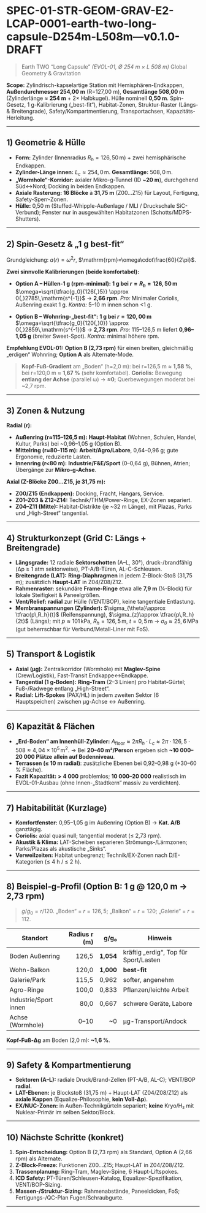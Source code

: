 # SPEC-01-STR-GEOM-GRAV-E2-LCAP-0001-earth-two-long-capsule-D254m-L508m—v0.1.0-DRAFT
> Earth TWO “Long Capsule” *(EVOL-01, Ø 254 m × L 508 m)* Global Geometry & Gravitation

**Scope:** Zylindrisch-kapselartige Station mit Hemisphären-Endkappen, **Außendurchmesser 254,00 m** (R=127,00 m), **Gesamtlänge 508,00 m** (Zylinderlänge ≈ **254 m** + 2× Halbkugel). Hülle nominell **0,50 m**. Spin-Gesetz, 1 g-Kalibrierung („best-fit“), Habitat-Zonen, Struktur-Raster (Längs- & Breitengrade), Safety/Kompartmentierung, Transportachsen, Kapazitäts-Herleitung.

---

## 1) Geometrie & Hülle

* **Form:** Zylinder (Innenradius $R_h=126{,}50\,\mathrm{m}$) + zwei hemisphärische Endkappen.
* **Zylinder-Länge innen:** $L_c \approx 254{,}0\,\mathrm{m}$. **Gesamtlänge:** $508{,}0\,\mathrm{m}$.
* **„Wormhole“-Korridor:** axialer Mikro-g-Tunnel (ID \~**20 m**), durchgehend Süd↔Nord; Docking in beiden Endkappen.
* **Axiale Rasterung:** **16 Blöcke** à **31,75 m** (Z00…Z15) für Layout, Fertigung, Safety-Sperr-Zonen.
* **Hülle:** 0,50 m (Stuffed-Whipple-Außenlage / MLI / Druckschale SiC-Verbund); Fenster nur in ausgewählten Habitatzonen (Schotts/MDPS-Shutters).

---

## 2) Spin-Gesetz & „1 g best-fit“

Grundgleichung: $a(r)=\omega^2 r$, $\mathrm{rpm}=\omega\cdot\frac{60}{2\pi}$.

**Zwei sinnvolle Kalibrierungen (beide komfortabel):**

* **Option A – Hüllen-1 g (rpm-minimal):** **1 g bei $r=R_h=126{,}50\,\mathrm{m}$**
  $\omega=\sqrt{\tfrac{g_0}{126{,}5}} \approx 0{,}2785\,\mathrm{s^{-1}}$ → **2,66 rpm**.
  *Pro:* Minimaler Coriolis, Außenring exakt 1 g. *Kontra:* 5–10 m innen schon <1 g.

* **Option B – Wohnring-„best-fit“:** **1 g bei $r=120{,}00\,\mathrm{m}$**
  $\omega=\sqrt{\tfrac{g_0}{120{,}0}} \approx 0{,}2859\,\mathrm{s^{-1}}$ → **2,73 rpm**.
  *Pro:* 115–126,5 m liefert **0,96–1,05 g** (breiter Sweet-Spot). *Kontra:* minimal höhere rpm.

**Empfehlung EVOL-01:** **Option B (2,73 rpm)** für einen breiten, gleichmäßig „erdigen“ Wohnring; **Option A** als Alternate-Mode.

> **Kopf-Fuß-Gradient** am „Boden“ (h=2,0 m):
> bei r=126,5 m ≈ **1,58 %**, bei r=120,0 m ≈ **1,67 %** (sehr komfortabel).
> **Coriolis:** Bewegung **entlang der Achse** (parallel ω) → **≈0**; Querbewegungen moderat bei \~2,7 rpm.

---

## 3) Zonen & Nutzung

**Radial (r):**

* **Außenring (r≈115–126,5 m):** **Haupt-Habitat** (Wohnen, Schulen, Handel, Kultur, Parks) bei \~0,96–1,05 g (Option B).
* **Mittelring (r≈80–115 m):** **Arbeit/Agro/Labore**, 0,64–0,96 g; gute Ergonomie, reduzierte Lasten.
* **Innenring (r<80 m):** **Industrie/F\&E/Sport** (0–0,64 g), Bühnen, Atrien; Übergänge zur **Mikro-g-Achse**.

**Axial (Z-Blöcke Z00…Z15, je 31,75 m):**

* **Z00/Z15 (Endkappen):** Docking, Fracht, Hangars, Service.
* **Z01–Z03 & Z12–Z14:** Technik/THM/Power-Ringe, EX-Zonen separiert.
* **Z04–Z11 (Mitte):** Habitat-Distrikte (je \~32 m Länge), mit Plazas, Parks und „High-Street“ tangential.

---

## 4) Strukturkonzept (Grid C: Längs **+** Breitengrade)

* **Längsgrade:** 12 radiale **Sektorschotten** (A–L, 30°), druck-/brandfähig (Δp ≥ 1 atm sektorweise), PT-A/B-Türen, AL-C-Schleusen.
* **Breitengrade (LAT):** **Ring-Diaphragmen** in jedem Z-Block-Stoß (31,75 m); zusätzlich **Haupt-LAT** in Z04/Z08/Z12.
* **Rahmenraster:** sekundäre **Frame-Ringe** etwa alle **7,9 m** (¼-Block) für lokale Steifigkeit & Paneelgrößen.
* **Vent/Relief:** **radial** zur Hülle (VENT/BOP), keine tangentiale Entlastung.
* **Membranspannungen (Zylinder):** $\sigma_{\theta}\approx \tfrac{p\,R_h}{t}$ (Reifenspannung), $\sigma_{z}\approx \tfrac{p\,R_h}{2t}$ (Längs); mit $p≈101\,\mathrm{kPa}$, $R_h=126{,}5\,\mathrm{m}$, $t=0{,}5\,\mathrm{m}$ → $\sigma_{\theta}\approx 25{,}6\,\mathrm{MPa}$ (gut beherrschbar für Verbund/Metall-Liner mit FoS).

---

## 5) Transport & Logistik

* **Axial (µg):** Zentralkorridor (Wormhole) mit **Maglev-Spine** (Crew/Logistik), Fast-Transit Endkappe↔Endkappe.
* **Tangential (1 g-Boden):** **Ring-Tram** (2–3 Linien) pro Habitat-Gürtel; Fuß-/Radwege entlang „High-Street“.
* **Radial:** **Lift-Spokes** (PAX/HL) in jedem zweiten Sektor (6 Hauptspeichen) zwischen µg-Achse ↔ Außenring.

---

## 6) Kapazität & Flächen

* **„Erd-Boden“ am Innenhüll-Zylinder:** $A_\text{floor} ≈ 2\pi R_h \cdot L_c \approx 2\pi\cdot126{,}5\cdot508 \approx 4{,}04\times 10^5\,\mathrm{m^2}$.
  → Bei **20–40 m²/Person** ergeben sich **\~10 000–20 000 Plätze** **allein auf Bodenniveau**.
* **Terrassen (≤ 10 m radial)**: zusätzliche Ebenen bei 0,92–0,98 g (+30–60 % Fläche).
* **Fazit Kapazität:** **> 4 000** problemlos; **10 000–20 000** realistisch im EVOL-01-Ausbau (ohne Innen-„Stadtkern“ massiv zu verdichten).

---

## 7) Habitabilität (Kurzlage)

* **Komfortfenster:** 0,95–1,05 g im Außenring (Option B) → **Kat. A/B** ganztägig.
* **Coriolis:** axial quasi null; tangential moderat (≤ 2,73 rpm).
* **Akustik & Klima:** LAT-Scheiben separieren Strömungs-/Lärmzonen; Parks/Plazas als akustische „Sinks“.
* **Verweilzeiten:** Habitat unbegrenzt; Technik/EX-Zonen nach D/E-Kategorien (≤ 4 h / ≤ 2 h).

---

## 8) Beispiel-g-Profil (Option B: 1 g @ 120,0 m → 2,73 rpm)

> $g/g_0=r/120$. „Boden“ = $r=126{,}5$; „Balkon“ = $r=120$; „Galerie“ = $r=112$.

| Standort              | Radius r (m) |      g/g₀ | Hinweis                               |
| --------------------- | -----------: | --------: | ------------------------------------- |
| Boden Außenring       |        126,5 | **1,054** | kräftig „erdig“, Top für Sport/Lasten |
| Wohn-Balkon           |        120,0 | **1,000** | **best-fit**                          |
| Galerie/Park          |        115,5 |     0,962 | softer, angenehm                      |
| Agro-Ringe            |        100,0 |     0,833 | Pflanzen/leichte Arbeit               |
| Industrie/Sport innen |         80,0 |     0,667 | schwere Geräte, Labore                |
| Achse (Wormhole)      |         0–10 |       \~0 | µg-Transport/Andock                   |

**Kopf-Fuß-Δg** am Boden (2,0 m): **\~1,6 %**.

---

## 9) Safety & Kompartmentierung

* **Sektoren (A–L):** radiale Druck/Brand-Zellen (PT-A/B, AL-C); VENT/BOP **radial**.
* **LAT-Ebenen:** je Blockstoß (31,75 m) + Haupt-LAT (Z04/Z08/Z12) als **axiale Kappen** (Equalize-Philosophie, **kein Voll-Δp**).
* **EX/NUC-Zonen:** in Außen-Technikgürteln separiert; **keine** Kryo/H₂ mit Nuklear-Primär im selben Sektor/Block.

---

## 10) Nächste Schritte (konkret)

1. **Spin-Entscheidung:** Option B (2,73 rpm) als Standard, Option A (2,66 rpm) als Alternate.
2. **Z-Block-Freeze:** Funktionen Z00…Z15; Haupt-LAT in Z04/Z08/Z12.
3. **Trassenplanung:** Ring-Tram, Maglev-Spine, 6 Haupt-Liftspokes.
4. **ICD Safety:** PT-Türen/Schleusen-Katalog, Equalizer-Spezifikation, VENT/BOP-Sizing.
5. **Massen-/Struktur-Sizing:** Rahmenabstände, Paneeldicken, FoS; Fertigungs-/QC-Plan Fugen/Schraubgurte.

---